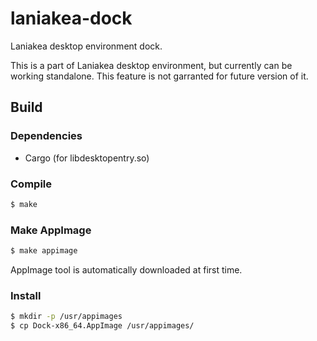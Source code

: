 laniakea-dock
================
Laniakea desktop environment dock.

This is a part of Laniakea desktop environment, but currently can be working standalone. This feature is not garranted for future version of it.

Build
------

### Dependencies
- Cargo (for libdesktopentry.so)

### Compile
```sh
$ make
```

### Make AppImage
```sh
$ make appimage
```

AppImage tool is automatically downloaded at first time.

### Install
```sh
$ mkdir -p /usr/appimages
$ cp Dock-x86_64.AppImage /usr/appimages/
```
